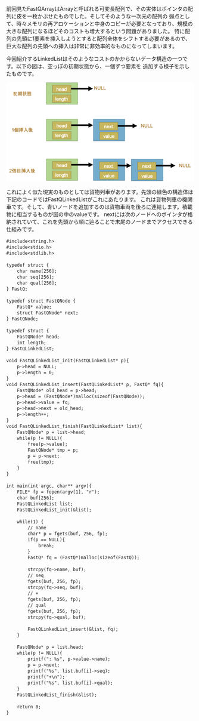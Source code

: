 前回見たFastQArrayはArrayと呼ばれる可変長配列で、その実体はポインタの配列に皮を一枚かぶせたものでした。そしてそのような一次元の配列の
弱点として、時々メモリの再アロケーションと中身のコピーが必要となっており、規模の大きな配列になるほどそのコストも増大するという問題がありました。
特に配列の先頭に1要素を挿入しようとすると配列全体をシフトする必要があるので、巨大な配列の先頭への挿入は非常に非効率的なものになってしまいます。

今回紹介するLinkedListはそのようなコストのかからないデータ構造の一つです。以下の図は、空っぽの初期状態から、一個ずつ要素を
追加する様子を示したものです。

![img](images/linked_list.png)

これによく似た現実のものとしては貨物列車があります。先頭の緑色の構造体は下記のコードではFastQLinkedListがこれにあたります。
これは貨物列車の機関車です。そして、青いノードを追加するのは貨物車両を後ろに連結します。積載物に相当するものが図の中のvalueです。
nextには次のノードへのポインタが格納されていて、これを先頭から順に辿ることで末尾のノードまでアクセスできる仕組みです。
```
#include<string.h>
#include<stdio.h>
#include<stdlib.h>

typedef struct {
    char name[256];
    char seq[256];
    char qual[256];
} FastQ;

typedef struct FastQNode {
    FastQ* value;
    struct FastQNode* next;
} FastQNode;

typedef struct {
    FastQNode* head;
    int length;
} FastQLinkedList;

void FastQLinkedList_init(FastQLinkedList* p){
    p->head = NULL;
    p->length = 0;
}
void FastQLinkedList_insert(FastQLinkedList* p, FastQ* fq){
    FastQNode* old_head = p->head;
    p->head = (FastQNode*)malloc(sizeof(FastQNode));
    p->head->value = fq;
    p->head->next = old_head;
    p->length++;
}
void FastQLinkedList_finish(FastQLinkedList* list){
    FastQNode* p = list->head;
    while(p != NULL){
        free(p->value);
        FastQNode* tmp = p;
        p = p->next;
        free(tmp);
    }
}

int main(int argc, char** argv){
    FILE* fp = fopen(argv[1], "r");
    char buf[256];
    FastQLinkedList list;
    FastQLinkedList_init(&list);

    while(1) {
        // name
        char* p = fgets(buf, 256, fp);
        if(p == NULL){
            break;
        }
        FastQ* fq = (FastQ*)malloc(sizeof(FastQ));

        strcpy(fq->name, buf);
        // seq
        fgets(buf, 256, fp);
        strcpy(fq->seq, buf);
        // +
        fgets(buf, 256, fp);
        // qual
        fgets(buf, 256, fp);
        strcpy(fq->qual, buf);

        FastQLinkedList_insert(&list, fq);
    }

    FastQNode* p = list.head;
    while(p != NULL){
        printf(": %s", p->value->name);
        p = p->next;
        printf("%s", list.buf[i]->seq);
        printf("+\n");
        printf("%s", list.buf[i]->qual);
    }
    FastQLinkedList_finish(&list);

    return 0;
}
```
